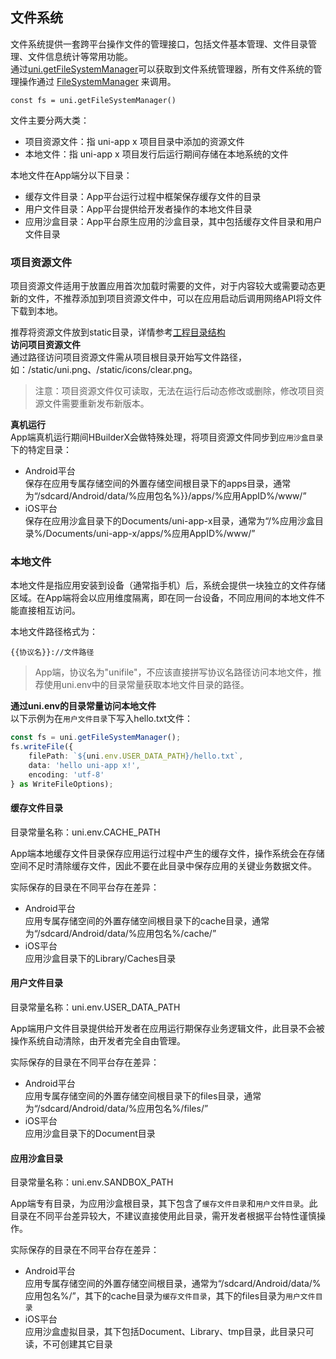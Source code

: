 ## 文件系统  
文件系统提供一套跨平台操作文件的管理接口，包括文件基本管理、文件目录管理、文件信息统计等常用功能。  
通过[uni.getFileSystemManager](filemanager.md)可以获取到文件系统管理器，所有文件系统的管理操作通过 [FileSystemManager](filemanager.md#FileSystemManager) 来调用。  
```uts
const fs = uni.getFileSystemManager()
```

文件主要分两大类：  
- 项目资源文件：指 uni-app x 项目目录中添加的资源文件  
- 本地文件：指 uni-app x 项目发行后运行期间存储在本地系统的文件  

本地文件在App端分以下目录：  
- 缓存文件目录：App平台运行过程中框架保存缓存文件的目录  
- 用户文件目录：App平台提供给开发者操作的本地文件目录  
- 应用沙盒目录：App平台原生应用的沙盒目录，其中包括缓存文件目录和用户文件目录  


### 项目资源文件  
项目资源文件适用于放置应用首次加载时需要的文件，对于内容较大或需要动态更新的文件，不推荐添加到项目资源文件中，可以在应用启动后调用网络API将文件下载到本地。  

推荐将资源文件放到static目录，详情参考[工程目录结构](../../tutorial/project.md#static)  
**访问项目资源文件**  
通过路径访问项目资源文件需从项目根目录开始写文件路径，如：/static/uni.png、/static/icons/clear.png。

>注意：项目资源文件仅可读取，无法在运行后动态修改或删除，修改项目资源文件需要重新发布新版本。  

**真机运行**  
App端真机运行期间HBuilderX会做特殊处理，将项目资源文件同步到`应用沙盒目录`下的特定目录：  
- Android平台  
	保存在应用专属存储空间的外置存储空间根目录下的apps目录，通常为“/sdcard/Android/data/%应用包名%}}/apps/%应用AppID%/www/”  
- iOS平台  
	保存在应用沙盒目录下的Documents/uni-app-x目录，通常为“/%应用沙盒目录%/Documents/uni-app-x/apps/%应用AppID%/www/”  


### 本地文件  
本地文件是指应用安装到设备（通常指手机）后，系统会提供一块独立的文件存储区域。在App端将会以应用维度隔离，即在同一台设备，不同应用间的本地文件不能直接相互访问。  

本地文件路径格式为：  
```
{{协议名}}://文件路径  
```
>App端，协议名为"unifile"，不应该直接拼写协议名路径访问本地文件，推荐使用uni.env中的目录常量获取本地文件目录的路径。  

**通过uni.env的目录常量访问本地文件**  
以下示例为在`用户文件目录`下写入hello.txt文件：  
```ts
const fs = uni.getFileSystemManager();
fs.writeFile({
	filePath: `${uni.env.USER_DATA_PATH}/hello.txt`,
	data: 'hello uni-app x!',
	encoding: 'utf-8'
} as WriteFileOptions);
```


#### 缓存文件目录  
目录常量名称：uni.env.CACHE_PATH  

App端本地缓存文件目录保存应用运行过程中产生的缓存文件，操作系统会在存储空间不足时清除缓存文件，因此不要在此目录中保存应用的关键业务数据文件。  

实际保存的目录在不同平台存在差异：  
- Android平台  
	应用专属存储空间的外置存储空间根目录下的cache目录，通常为“/sdcard/Android/data/%应用包名%/cache/”  
- iOS平台  
	应用沙盒目录下的Library/Caches目录  


#### 用户文件目录  
目录常量名称：uni.env.USER_DATA_PATH  

App端用户文件目录提供给开发者在应用运行期保存业务逻辑文件，此目录不会被操作系统自动清除，由开发者完全自由管理。  

实际保存的目录在不同平台存在差异：  
- Android平台  
	应用专属存储空间的外置存储空间根目录下的files目录，通常为“/sdcard/Android/data/%应用包名%/files/”  
- iOS平台  
	应用沙盒目录下的Document目录  


#### 应用沙盒目录  
目录常量名称：uni.env.SANDBOX_PATH  

App端专有目录，为应用沙盒根目录，其下包含了`缓存文件目录`和`用户文件目录`。此目录在不同平台差异较大，不建议直接使用此目录，需开发者根据平台特性谨慎操作。

实际保存的目录在不同平台存在差异：  
- Android平台  
	应用专属存储空间的外置存储空间根目录，通常为“/sdcard/Android/data/%应用包名%/”，其下的cache目录为`缓存文件目录`，其下的files目录为`用户文件目录`  
- iOS平台  
	应用沙盒虚拟目录，其下包括Document、Library、tmp目录，此目录只可读，不可创建其它目录  




